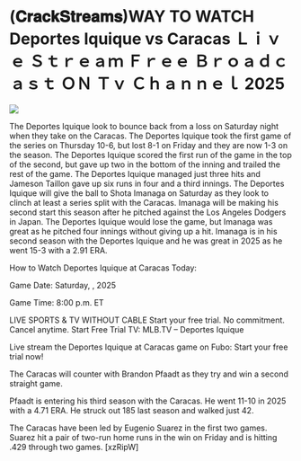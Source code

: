 # (𝐂𝐫𝐚𝐜𝐤𝐒𝐭𝐫𝐞𝐚𝐦𝐬)WAY TO WATCH Deportes Iquique vs Caracas Ｌｉｖｅ Ｓｔｒｅａｍ Ｆｒｅｅ Ｂｒｏａｄｃａｓｔ ＯＮ Ｔｖ Ｃｈａｎｎｅｌ  2025  
  
  
[![](https://i.imgur.com/qSNzIqt.png)](https://movie.rssnews.media/yBhHIKRc.php)  
  
The Deportes Iquique look to bounce back from a loss on Saturday night when they take on the Caracas. The Deportes Iquique took the first game of the series on Thursday 10-6, but lost 8-1 on Friday and they are now 1-3 on the season. The Deportes Iquique scored the first run of the game in the top of the second, but gave up two in the bottom of the inning and trailed the rest of the game. The Deportes Iquique managed just three hits and Jameson Taillon gave up six runs in four and a third innings. The Deportes Iquique will give the ball to Shota Imanaga on Saturday as they look to clinch at least a series split with the Caracas. Imanaga will be making his second start this season after he pitched against the Los Angeles Dodgers in Japan. The Deportes Iquique would lose the game, but Imanaga was great as he pitched four innings without giving up a hit. Imanaga is in his second season with the Deportes Iquique and he was great in 2025 as he went 15-3 with a 2.91 ERA.

How to Watch Deportes Iquique at Caracas Today:

Game Date: Saturday, , 2025

Game Time: 8:00 p.m. ET

LIVE SPORTS & TV WITHOUT CABLE
Start your free trial. No commitment. Cancel anytime.
Start Free Trial
TV: MLB.TV – Deportes Iquique

Live stream the Deportes Iquique at Caracas game on Fubo: Start your free trial now!

The Caracas will counter with Brandon Pfaadt as they try and win a second straight game.

Pfaadt is entering his third season with the Caracas. He went 11-10 in 2025 with a 4.71 ERA. He struck out 185 last season and walked just 42.

The Caracas have been led by Eugenio Suarez in the first two games. Suarez hit a pair of two-run home runs in the win on Friday and is hitting .429 through two games. [xzRipW]
